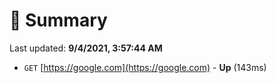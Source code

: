 # 📖 Summary
Last updated: **9/4/2021, 3:57:44 AM**

- `GET` [https://google.com](https://google.com) - **Up** (143ms)
